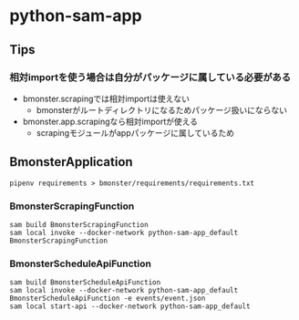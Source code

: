 # python-sam-app

## Tips

### 相対importを使う場合は自分がパッケージに属している必要がある

* bmonster.scrapingでは相対importは使えない
    * bmonsterがルートディレクトリになるためパッケージ扱いにならない
* bmonster.app.scrapingなら相対importが使える
    * scrapingモジュールがappパッケージに属しているため 

## BmonsterApplication

```shell
pipenv requirements > bmonster/requirements/requirements.txt
```

### BmonsterScrapingFunction

```shell
sam build BmonsterScrapingFunction
sam local invoke --docker-network python-sam-app_default BmonsterScrapingFunction
```

### BmonsterScheduleApiFunction

```shell
sam build BmonsterScheduleApiFunction
sam local invoke --docker-network python-sam-app_default BmonsterScheduleApiFunction -e events/event.json
sam local start-api --docker-network python-sam-app_default
```
